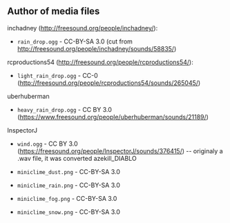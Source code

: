 ## Author of media files
inchadney (http://freesound.org/people/inchadney/):

  * `rain_drop.ogg` - CC-BY-SA 3.0 (cut from http://freesound.org/people/inchadney/sounds/58835/)

rcproductions54 (http://freesound.org/people/rcproductions54/):

  * `light_rain_drop.ogg` - CC-0 (http://freesound.org/people/rcproductions54/sounds/265045/)

uberhuberman

  * `heavy_rain_drop.ogg` - CC BY 3.0 (https://www.freesound.org/people/uberhuberman/sounds/21189/)
  
InspectorJ
  * `wind.ogg` - CC BY 3.0 (https://freesound.org/people/InspectorJ/sounds/376415/)
  -- originaly a .wav file, it was converted
azekill_DIABLO

  * `miniclime_dust.png` - CC-BY-SA 3.0
  * `miniclime_rain.png` - CC-BY-SA 3.0
  * `miniclime_fog.png` - CC-BY-SA 3.0
  * `miniclime_snow.png` - CC-BY-SA 3.0